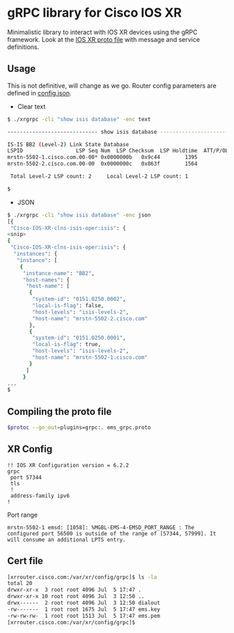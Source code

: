 # gRPC library for Cisco IOS XR

Minimalistic library to interact with IOS XR devices using the gRPC framework. Look at the [IOS XR proto file](proto/ems_grpc.proto) with message and service definitions.

## Usage

This is not definitive, will change as we go. Router config parameters are defined in [config.json](config.json).

- Clear text

```bash
$ ./xrgrpc -cli "show isis database" -enc text

----------------------------- show isis database ------------------------------

IS-IS BB2 (Level-2) Link State Database
LSPID                 LSP Seq Num  LSP Checksum  LSP Holdtime  ATT/P/OL
mrstn-5502-1.cisco.com.00-00* 0x0000000b   0x9c44        1395            0/0/0
mrstn-5502-2.cisco.com.00-00  0x0000000c   0x863f        1564            0/0/0

 Total Level-2 LSP count: 2     Local Level-2 LSP count: 1

$
```

- JSON

```bash
$ ./xrgrpc -cli "show isis database" -enc json
[{
 "Cisco-IOS-XR-clns-isis-oper:isis": {
<snip>
{
 "Cisco-IOS-XR-clns-isis-oper:isis": {
  "instances": {
   "instance": [
    {
     "instance-name": "BB2",
     "host-names": {
      "host-name": [
       {
        "system-id": "0151.0250.0002",
        "local-is-flag": false,
        "host-levels": "isis-levels-2",
        "host-name": "mrstn-5502-2.cisco.com"
       },
       {
        "system-id": "0151.0250.0001",
        "local-is-flag": true,
        "host-levels": "isis-levels-2",
        "host-name": "mrstn-5502-1.cisco.com"
       }
      ]
     }
...
$
```

## Compiling the proto file

```bash
$protoc --go_out=plugins=grpc:. ems_grpc.proto
```

## XR Config

```
!! IOS XR Configuration version = 6.2.2
grpc
 port 57344
 tls
 !
 address-family ipv6
!
```

Port range

```
mrstn-5502-1 emsd: [1058]: %MGBL-EMS-4-EMSD_PORT_RANGE : The configured port 56500 is outside of the range of [57344, 57999]. It will consume an additional LPTS entry.
```

## Cert file

```bash
[xrrouter.cisco.com:/var/xr/config/grpc]$ ls -la
total 20
drwxr-xr-x  3 root root 4096 Jul  5 17:47 .
drwxr-xr-x 10 root root 4096 Jul  3 12:50 ..
drwx------  2 root root 4096 Jul  3 12:50 dialout
-rw-------  1 root root 1675 Jul  5 17:47 ems.key
-rw-rw-rw-  1 root root 1513 Jul  5 17:47 ems.pem
[xrrouter.cisco.com:/var/xr/config/grpc]$
```